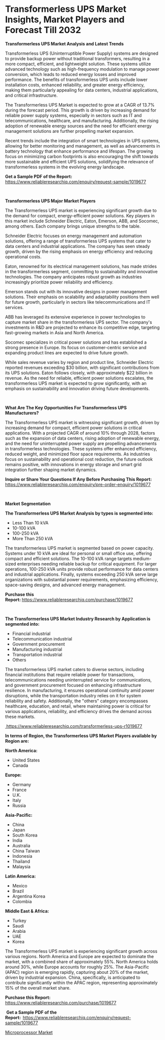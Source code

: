 <p><h1>Transformerless UPS Market Insights, Market Players and Forecast Till 2032</h1></p><p><strong>Transformerless UPS Market Analysis and Latest Trends</strong></p>
<p><p>Transformerless UPS (Uninterruptible Power Supply) systems are designed to provide backup power without traditional transformers, resulting in a more compact, efficient, and lightweight solution. These systems utilize advanced technology such as high-frequency modulation to manage power conversion, which leads to reduced energy losses and improved performance. The benefits of transformerless UPS units include lower installation costs, enhanced reliability, and greater energy efficiency, making them particularly appealing for data centers, industrial applications, and critical infrastructure.</p><p>The Transformerless UPS Market is expected to grow at a CAGR of 13.7% during the forecast period. This growth is driven by increasing demand for reliable power supply systems, especially in sectors such as IT and telecommunications, healthcare, and manufacturing. Additionally, the rising adoption of renewable energy sources and the need for efficient energy management solutions are further propelling market expansion. </p><p>Recent trends include the integration of smart technologies in UPS systems, allowing for better monitoring and management, as well as advancements in battery technology that enhance performance and lifespan. The growing focus on minimizing carbon footprints is also encouraging the shift towards more sustainable and efficient UPS solutions, solidifying the relevance of transformerless systems in the evolving energy landscape.</p></p>
<p><strong>Get a Sample PDF of the Report:&nbsp;</strong> <a href="https://www.reliableresearchiq.com/enquiry/request-sample/1019677?utm_campaign=3513&utm_medium=2&utm_source=Github&utm_content=ia&utm_term=06042025&utm_id=transformerless-ups">https://www.reliableresearchiq.com/enquiry/request-sample/1019677</a></p>
<p>&nbsp;</p>
<p><strong>Transformerless UPS Major Market Players</strong></p>
<p><p>The Transformerless UPS market is experiencing significant growth due to the demand for compact, energy-efficient power solutions. Key players in this market include Schneider Electric, Eaton, Emerson, ABB, and Socomec, among others. Each company brings unique strengths to the table.</p><p>Schneider Electric focuses on energy management and automation solutions, offering a range of transformerless UPS systems that cater to data centers and industrial applications. The company has seen steady growth, driven by the rising emphasis on energy efficiency and reducing operational costs.</p><p>Eaton, renowned for its electrical management solutions, has made strides in the transformerless segment, committing to sustainability and innovative technologies. The company anticipates robust growth as industries increasingly prioritize power reliability and efficiency.</p><p>Emerson stands out with its innovative designs in power management solutions. Their emphasis on scalability and adaptability positions them well for future growth, particularly in sectors like telecommunications and IT services.</p><p>ABB has leveraged its extensive experience in power technologies to capture market share in the transformerless UPS sector. The company's investments in R&D are projected to enhance its competitive edge, targeting fast-growing markets in Asia and North America.</p><p>Socomec specializes in critical power solutions and has established a strong presence in Europe. Its focus on customer-centric service and expanding product lines are expected to drive future growth.</p><p>While sales revenue varies by region and product line, Schneider Electric reported revenues exceeding $30 billion, with significant contributions from its UPS solutions. Eaton follows closely, with approximately $22 billion in revenue. As the need for reliable, efficient power solutions escalates, the transformerless UPS market is expected to grow significantly, with an emphasis on sustainability and innovation driving future developments.</p></p>
<p>&nbsp;</p>
<p><strong>What Are The Key Opportunities For Transformerless UPS Manufacturers?</strong></p>
<p><p>The Transformerless UPS market is witnessing significant growth, driven by increasing demand for compact, efficient power solutions in critical applications. With a projected CAGR of around 10% through 2028, factors such as the expansion of data centers, rising adoption of renewable energy, and the need for uninterrupted power supply are propelling advancements in transformerless technologies. These systems offer enhanced efficiency, reduced weight, and minimized floor space requirements. As industries focus on sustainability and operational cost reduction, the future outlook remains positive, with innovations in energy storage and smart grid integration further shaping market dynamics.</p></p>
<p><strong>Inquire or Share Your Questions If Any Before Purchasing This Report:</strong> <a href="https://www.reliableresearchiq.com/enquiry/pre-order-enquiry/1019677?utm_campaign=3513&utm_medium=2&utm_source=Github&utm_content=ia&utm_term=06042025&utm_id=transformerless-ups">https://www.reliableresearchiq.com/enquiry/pre-order-enquiry/1019677</a></p>
<p>&nbsp;</p>
<p><strong>Market Segmentation</strong></p>
<p><strong>The Transformerless UPS Market Analysis by types is segmented into:</strong></p>
<p><ul><li>Less Than 10 kVA</li><li>10-100 kVA</li><li>100-250 kVA</li><li>More Than 250 kVA</li></ul></p>
<p><p>The transformerless UPS market is segmented based on power capacity. Systems under 10 kVA are ideal for personal or small office use, offering compact and efficient solutions. The 10-100 kVA range targets medium-sized enterprises needing reliable backup for critical equipment. For larger operations, 100-250 kVA units provide robust performance for data centers and industrial applications. Finally, systems exceeding 250 kVA serve large organizations with substantial power requirements, emphasizing efficiency, space-saving designs, and advanced energy management.</p></p>
<p><strong>Purchase this Report:&nbsp;</strong><a href="https://www.reliableresearchiq.com/purchase/1019677?utm_campaign=3513&utm_medium=2&utm_source=Github&utm_content=ia&utm_term=06042025&utm_id=transformerless-ups">https://www.reliableresearchiq.com/purchase/1019677</a></p>
<p>&nbsp;</p>
<p><strong>The Transformerless UPS Market Industry Research by Application is segmented into:</strong></p>
<p><ul><li>Financial industrial</li><li>Telecommunication industrial</li><li>Government procurement</li><li>Manufacturing industrial</li><li>Transportation industrial</li><li>Others</li></ul></p>
<p><p>The transformerless UPS market caters to diverse sectors, including financial institutions that require reliable power for transactions, telecommunications needing uninterrupted service for communications, and government procurement focused on enhancing infrastructure resilience. In manufacturing, it ensures operational continuity amid power disruptions, while the transportation industry relies on it for system reliability and safety. Additionally, the "others" category encompasses healthcare, education, and retail, where maintaining power is critical for various applications, reliability, and efficiency drives the demand across these markets.</p></p>
<p><a href="https://www.reliableresearchiq.com/transformerless-ups-r1019677?utm_campaign=3513&utm_medium=2&utm_source=Github&utm_content=ia&utm_term=06042025&utm_id=transformerless-ups">&nbsp;https://www.reliableresearchiq.com/transformerless-ups-r1019677</a></p>
<p><strong>In terms of Region, the Transformerless UPS Market Players available by Region are:</strong></p>
<p>
    <p> <strong> North America: </strong>
        <ul>
            <li>United States</li>
            <li>Canada</li>
        </ul>
        </p> 
    <p> <strong> Europe: </strong>
        <ul>
            <li>Germany</li>
            <li>France</li>
            <li>U.K.</li>
            <li>Italy</li>
            <li>Russia</li>
        </ul>
        </p> 
    <p> <strong> Asia-Pacific: </strong>
        <ul>
            <li>China</li>
            <li>Japan</li>
            <li>South Korea</li>
            <li>India</li>
            <li>Australia</li>
            <li>China Taiwan</li>
            <li>Indonesia</li>
            <li>Thailand</li>
            <li>Malaysia</li>
        </ul>
        </p> 
    <p> <strong> Latin America: </strong>
        <ul>
            <li>Mexico</li>
            <li>Brazil</li>
            <li>Argentina Korea</li>
            <li>Colombia</li>
        </ul>
        </p> 
    <p> <strong> Middle East & Africa: </strong>
        <ul>
            <li>Turkey</li>
            <li>Saudi</li>
            <li>Arabia</li>
            <li>UAE</li>
            <li>Korea</li>
        </ul>
    </p>
    </p>
<p><p>The Transformerless UPS market is experiencing significant growth across various regions. North America and Europe are expected to dominate the market, with a combined share of approximately 55%. North America holds around 30%, while Europe accounts for roughly 25%. The Asia-Pacific (APAC) region is emerging rapidly, capturing about 20% of the market, driven by industrial expansion. China, specifically, is anticipated to contribute significantly within the APAC region, representing approximately 15% of the overall market share.</p></p>
<p><strong>Purchase this Report: </strong><a href="https://www.reliableresearchiq.com/purchase/1019677?utm_campaign=3513&utm_medium=2&utm_source=Github&utm_content=ia&utm_term=06042025&utm_id=transformerless-ups">https://www.reliableresearchiq.com/purchase/1019677</a></p>
<p>&nbsp;<strong>Get a Sample PDF of the Report:&nbsp;&nbsp;</strong><a href="https://www.reliableresearchiq.com/enquiry/request-sample/1019677?utm_campaign=3513&utm_medium=2&utm_source=Github&utm_content=ia&utm_term=06042025&utm_id=transformerless-ups">https://www.reliableresearchiq.com/enquiry/request-sample/1019677</a></p>
<p><strong></strong></p>
<p><p><a href="https://github.com/daleogrando/Market-Research-Report-List-1/blob/main/microprocessor-market.md?utm_campaign=3513&utm_medium=2&utm_source=Github&utm_content=ia&utm_term=06042025&utm_id=transformerless-ups">Microprocessor Market</a></p></p>